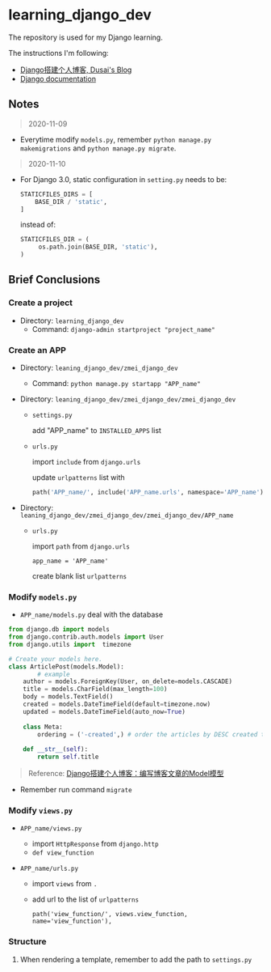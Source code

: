 # learning_django_dev

The repository is used for my Django learning.

The instructions I'm following:

* [Django搭建个人博客, Dusai's Blog](https://www.dusaiphoto.com/article/2/)
* [Django documentation](https://docs.djangoproject.com/en/3.1/)

## Notes

> 2020-11-09

* Everytime modify `models.py`, remember `python manage.py makemigrations` and `python manage.py migrate`.

> 2020-11-10

* For Django 3.0, static configuration in `setting.py` needs to be:

  ```Python
  STATICFILES_DIRS = [
      BASE_DIR / 'static',
  ]
  ```
  
  instead of:
  
  ```Python
  STATICFILES_DIR = (
       os.path.join(BASE_DIR, 'static'),
  )
  ```
  

## Brief Conclusions

### Create a project

* Directory: `learning_django_dev`
  * Command: `django-admin startproject "project_name"`

### Create an APP

* Directory: `leaning_django_dev/zmei_django_dev`

  * Command: `python manage.py startapp "APP_name"`

* Directory: `leaning_django_dev/zmei_django_dev/zmei_django_dev`

  * `settings.py`

    add "APP_name" to `INSTALLED_APPS` list

  * `urls.py`

    import `include` from `django.urls`

    update `urlpatterns` list with

    ```python
    path('APP_name/', include('APP_name.urls', namespace='APP_name'))
    ```

* Directory: `leaning_django_dev/zmei_django_dev/zmei_django_dev/APP_name`

  * `urls.py`

    import `path` from `django.urls`

    `app_name = 'APP_name'`

    create blank list `urlpatterns`

### Modify `models.py`

* `APP_name/models.py` deal with the database

```python
from django.db import models
from django.contrib.auth.models import User
from django.utils import  timezone

# Create your models here.
class ArticlePost(models.Model):
		# example
    author = models.ForeignKey(User, on_delete=models.CASCADE)
    title = models.CharField(max_length=100)
    body = models.TextField()
    created = models.DateTimeField(default=timezone.now)
    updated = models.DateTimeField(auto_now=True)
    
    class Meta:
        ordering = ('-created',) # order the articles by DESC created time
    
    def __str__(self):
        return self.title
```

> Reference: [Django搭建个人博客：编写博客文章的Model模型](https://www.dusaiphoto.com/article/11/)

* Remember run command `migrate`

### Modify `views.py`

* `APP_name/views.py`

  * import `HttpResponse` from `django.http`
  * `def view_function`

* `APP_name/urls.py`

  * import `views` from `.`

  * add url to the list of `urlpatterns`

    `path('view_function/', views.view_function, name='view_function'),`

### Structure

1. When rendering a template, remember to add the path to `settings.py`

